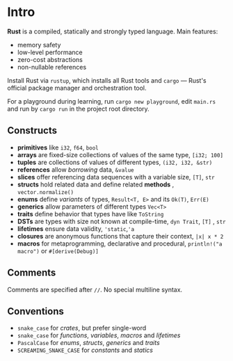 # Intro

**Rust** is a compiled, statically and strongly typed language. Main features:

- memory safety
- low-level performance
- zero-cost abstractions
- non-nullable references

Install Rust via `rustup`, which installs all Rust tools and `cargo` — Rust's
official package manager and orchestration tool.

For a playground during learning, run `cargo new playground`, edit `main.rs` and
run by `cargo run` in the project root directory.

## Constructs

* **primitives** like `i32`, `f64`, `bool`
* **arrays** are fixed-size collections of values of the same type, `[i32; 100]`
* **tuples** are collections of values of different types, `(i32, i32, &str)`
* **references** allow _borrowing_ data, `&value`
* **slices** offer referencing data sequences with a variable size, `[T]`, `str`
* **structs** hold related data and define related **methods**
  , `vector.normalize()`
* **enums** define _variants_ of types, `Result<T, E>` and its `Ok(T)`, `Err(E)`
* **generics** allow parameters of different types `Vec<T>`
* **traits** define behavior that types have like `ToString`
* **DSTs** are types with size not known at compile-time, `dyn Trait`, `[T]`
  , `str`
* **lifetimes** ensure data validity, `'static`,`'a`
* **closures** are anonymous functions that capture their context, `|x| x * 2`
* **macros** for metaprogramming, declarative and
  procedural, `println!("a macro")`
  or `#[derive(Debug)]`

## Comments

Comments are specified after `//`. No special multiline syntax.

## Conventions

* `snake_case` for _crates_, but prefer single-word
* `snake_case` for _functions_, _variables_, _macros_ and _lifetimes_
* `PascalCase` for _enums_, _structs_, _generics_ and _traits_
* `SCREAMING_SNAKE_CASE` for _constants_ and _statics_
